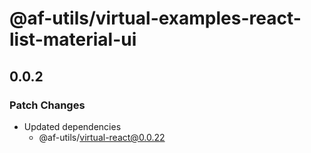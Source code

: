# @af-utils/virtual-examples-react-list-material-ui

## 0.0.2

### Patch Changes

- Updated dependencies
  - @af-utils/virtual-react@0.0.22
